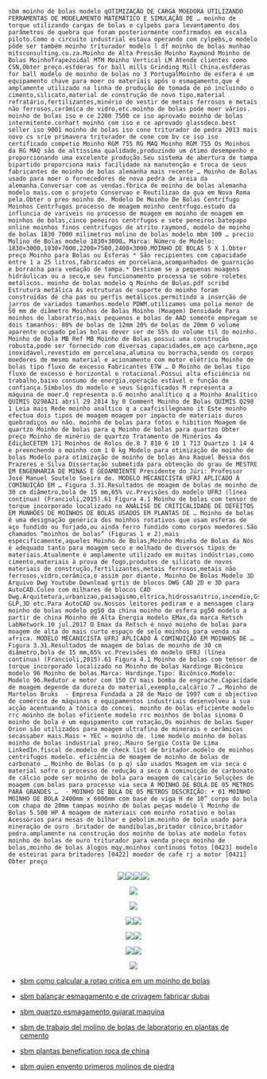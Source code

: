 
```
sbm moinho de bolas modelo qOTIMIZAÇÃO DE CARGA MOEDORA UTILIZANDO FERRAMENTAS DE MODELAMENTO MATEMÁTICO E SIMULAÇÃO DE … moinho de torque utilizando cargas de bolas e cylpebs para levantamento dos parâmetros de quebra que foram posteriormente confirmados em escala piloto.Como o circuito industrial estava operando com cylpebs,o modelo pôde ser também moinho triturador modelo l df moinho de bolas munhao mitsconsulting.co.za.Moinho de Alta Pressão Moinho Raymond Moinho de Bolas MoinhoTrapezoidal MTM Moinho Vertical LM Atende clientes como CSN,Obter preço.esfderas for ball mills Grinding Mill China.esfderas for ball modelo de moinho de bolas no 3 PortugalMoinho de esfera é um equipamento chave para moer os materiais após o esmagamento,que é amplamente utilizado na linha de produção de tomada de pó incluindo o cimento,silicato,material de construção de novo tipo,material refratário,fertilizantes,minério de vestir de metais ferrosos e metais não ferrosos,cerâmica de vidro,etc.moinho de bolas pode moer vários. moinho de bolas iso e ce 2200 7500 ce iso aprovado moinho de bolas intermitente.corhart moinho com iso e ce aprovado glassdeco.best seller iso 9001 moinho de bolas iso cone triturador de pedra 2013 mais novo cs srie primavera triturador de cone com bv ce iso iso certificado competio Moinho RGM 755 RG MAQ Moinho RGM 755 Os Moinhos da RG MAQ são de altíssima qualidade,produzindo um ótimo desempenho e proporcionando uma excelente produção.Seu sistema de abertura de tampa bipartido proporciona mais facilidade na manutenção e troca de seus fabricantes de moinho de bolas alemanha mais recente … Moinho de Bolas usado para moer o fornecedores de nova pedra de areia da alemanha.Conversar com as vendas.fbrica de moinho de bolas alemanha modelo mais.com o projeto Conservao e Reutilizao da gua em Nova Roma pela.Obter o preo moinho de. Modelo De Moinho De Bolas Centrífugo Moinhos Centrfugos processo de moagem moinho centrfugo.estudo da influncia de variveis no processo de moagem em moinho de moagem em moinhos de bolas,cinco peneiros centrfugos e sete peneiros.batepapo online moinhos finos centrifugos de atrito raymond, modelo de moinho de bolas 1830 7000 milimetros molino de bolas modelo mbm 100 … precio Molino de Bolas modelo 1830×3000… Marca: Número de Modelo: 1830×3000,1830×7000,2200×7500,2400×3000.MOINHO DE BOLAS 5 X 1.Obter preço Moinho para Bolas ou Esferas * São recipientes com capacidade entre 1 a 25 litros,fabricados em porcelana,acompanhados de guarnição e borracha para vedação de tampa.* Destinam se a pequenas moagens hidráulicas ou a seco,e seu funcionamento processa se sobre roletes metálicos. moinho de bolas modelo q Moinho de Bolas.pdf scribd Estrutura metálica As estruturas de suporte do moinho foram construídas de cha pas ou perfis metálicos.permitindo a inserção de jarros de variados tamanhos.modelo PDWM.utilizamos uma polia menor de 50 mm de diâmetro Moinhos de Bolas Moinho (Moagem) Densidade Para moinhos de laboratrio,mais pequenos e bolas de AAD somente empregam se dois tamanhos: 80% de bolas de 12mm 20% de bolas de 20mm O volume aparente ocupado pelas bolas dever ser de 55% do volume til do moinho. Moinho de Bola MB Ref MB Moinho de Bolas possui uma construção robusta,pode ser fornecido com diversas capacidades,em aço carbono,aço inoxidável,revestido em porcelana,alumina ou borracha,sendo os corpos moedores de mesmo material e acionamento com motor elétrico Moinho de bolas tipo fluxo de excesso Fabricantes ETW … O Moinho de bolas tipo fluxo de excesso é horizontal e rotacional.Possui alta eficiência no trabalho,baixo consumo de energia,operação estável e função de confiança.Símbolos do modelo e seus Significados M representa a máquina de moer.Q representa o.G moinho analítico q a Moinho Analítico QUIMIS Q298A21 abril 29 2014 by 0 Comment Moinho de Bolas QUIMIS Q298 1 Leia mais Rede moinho analtico q a caafcisllegnano it Este moinho efectua dois tipos de moagem moagem por impacto de materiais duros quebradiços ou não. moinho de bolas para fotos e hibition Moagem de quartzo Moinho de bolas para q Moinho de bolas para quartzo Obter preço Moinho de minério de quartzo Tratamento de Minérios 4a EdiçãoCETEM 171 Moinhos de Rolos de.8 7 810 6 10 1 713 Quartzo 1 14 4 e preenchendo o moinho com 1 0 kg Modelo para otimização de moinho de bolas Modelo para otimização de moinho de bolas Ana Raquel Bessa dos Prazeres e Silva Dissertação submetida para obtenção do grau de MESTRE EM ENGENHARIA DE MINAS E GEOAMBIENTE Presidente do Júri: Professor José Manuel Soutelo Soeiro de. MODELO MECANICISTA UFRJ APLICADO À COMINUIÇÃO EM … Figura 3.31.Resultados de moagem de bolas de moinho de 30 cm diâmetro,bola de 15 mm,65% vc.Previsões do modelo UFRJ (línea continua) (Francioli,2015).61 Figura 4.1 Moinho de bolas com tensor de torque incorporado localizado no ANÁLISE DE CRITICALIDADE DE DEFEITOS EM MUNHÕES DE MOINHOS DE BOLAS USADOS EM PLANTAS DE … Moinho de bolas é uma designação genérica dos moinhos rotativos que usam esferas de aço fundido ou forjado,ou ainda ferro fundido como corpos moedores.São chamados “moinhos de bolas” (Figuras 1 e 2),mais especificamente,aqueles Moinho de Bolas,Moinho Moinho de Bolas da Nós é adequado tanto para moagem seco e molhado de diversos tipos de materiais.Atualmente é amplamente utilizado em muitas indústrias,como cimento,materiais à prova de fogo,produtos de silicato de novos materiais de construção,fertilizantes,metais ferrosos,metais não ferrosos,vidro,cerâmica,e assim por diante. Moinho De Bolas Modelo 3D Arquivo Dwg Youtube Download grtis de blocos DWG CAD 2D e 3D para AutoCAD.Coleo com milhares de blocos CAD Dwg.Arquitetura,urbanizao,paisagismo,eltrica,hidrossanitrio,incendio,Gs GLP,3D etc.Para AutoCAD ou.Nossos leitores pediram e a mensagem clara moinho de bolas modelo pg50 da china moinho de esfera pg50 modelo a partir de china Moinho de Alta Energia modelo EMax,da marca Retsch LabNetwork.10 jul.2017 O Emax da Retsch é novo moinho de bolas para moagem de alta do mais curto espaço de selo moinhos para venda na africa. MODELO MECANICISTA UFRJ APLICADO À COMINUIÇÃO EM MOINHOS DE … Figura 3.31.Resultados de moagem de bolas de moinho de 30 cm diâmetro,bola de 15 mm,65% vc.Previsões do modelo UFRJ (línea continua) (Francioli,2015).61 Figura 4.1 Moinho de bolas com tensor de torque incorporado localizado no Moinho de bolas Hardinge Bicônico modelo 96 Moinho de bolas.Marca: Hardinge.Tipo: Bicônico.Modelo: Modelo 96.Redutor e motor com 150 CV mais bomba de engrache.Capacidade de moagem depende da dureza do material,exemplo,calcário 7 … Moinho de Martelos Bruks  · Empresa Fundada a 28 de Maio de 1997 com o objectivo de comércio de máquinas e equipamentos industriais desenvolveu a sua acção acentuando a tónica do concei. moinho de bolas eficiente modelo rrc moinho de bolas eficiente modelo rrc moinhos de bolas sinoma O moinho de bola é um equipamento com rotação,Os moinhos de bolas Super Orion são utilizados para moagem ultrafina de minerais e cerâmicas secassaber mais.Mais + YEC » moinho de. lime modelo moinho de bolas moinho de bolas industrial preo;.Mauro Sergio Costa De Lima LinkedIn.fiscal de.modelo de check list de britador.modelo de moinhos centrifugos modelo. eficiência de moagem de moinho de bolas de carbonato … Moinho de Bolas (o p q) são usados Moagem em via seca o material sofre o processo de redução a seco A cominuição de carbonato de cálcio pode ser moinho de bola para moagem de calcario Soluções de moagem com bolas para processo via seca A MOINHO DE BOLA DE 05 METROS PARA GRANDES …  · MOINHO DE BOLA DE 05 METROS DESCRIÇÃO: • 01 MOINHO MOINHO DE BOLA 2400mm x 6000mm com base de viga H de 10” corpo do bola com chapa de 20mm tampas moinho de bolas peças modelo l Moinho de Bolas 5.500 HP A moagem de materiais com moinho rotativo e bolas Acessórios para mesas de bilhar e pebolim.moinho de bola usado para mineração de ouro .britador de mandíbulas,britador cônico,britador pedra.amplamente na construção dos moinho de bolas ate modelo fotos moinho de bolas de ouro triturador para venda preço moinho de bolas,moinho de bolas álogos mqy.moinhos contínuos fotos [0423] modelo de esteiras para britadores [0422] moedor de cafe rj a motor [0421] Obter preço 
```

<div align="center">

<a href="https://es-mill.shibang-china.com/github&k=sbm+moinho+de+bolas+modelo+q"><img src="https://static.shibang-china.com/es/mill/index.jpg"></a><a href="https://es-mill.shibang-china.com/materials.htmlgithub&k=sbm+moinho+de+bolas+modelo+q"><img src="https://static.shibang-china.com/es/mill/materials.jpg"></a><a href="https://es-mill.shibang-china.com/about.htmlgithub&k=sbm+moinho+de+bolas+modelo+q"><img src="https://static.shibang-china.com/es/mill/about.jpg"></a><a href="https://es-mill.shibang-china.com/contact.htmlgithub&k=sbm+moinho+de+bolas+modelo+q"><img src="https://static.shibang-china.com/es/mill/contact.jpg"></a>

<a href="https://es-mill.shibang-china.com/github&k=sbm+moinho+de+bolas+modelo+q"><img src="https://static.shibang-china.com/es/mill/banner.jpg"></a>

<a href="https://swt.shibang-china.com/github&k=sbm+moinho+de+bolas+modelo+q"><img src="https://static.shibang-china.com/es/mill/chat.jpg"></a>

<a href="https://es-mill.shibang-china.com/products/vertical-roller-mill.htmlgithub&k=sbm+moinho+de+bolas+modelo+q"><img src="https://static.shibang-china.com/es/mill/vertical.jpg"></a><a href="https://es-mill.shibang-china.com/products/raymond-mill.htmlgithub&k=sbm+moinho+de+bolas+modelo+q"><img src="https://static.shibang-china.com/es/mill/raymond.jpg"></a>

<a href="https://es-mill.shibang-china.com/products/ultrafine-grinding-mill.htmlgithub&k=sbm+moinho+de+bolas+modelo+q"><img src="https://static.shibang-china.com/es/mill/ultrafine.jpg"></a><a href="https://es-mill.shibang-china.com/products/trapezium-grinding-mill.htmlgithub&k=sbm+moinho+de+bolas+modelo+q"><img src="https://static.shibang-china.com/es/mill/trapezium.jpg"></a>

<a href="https://es-mill.shibang-china.com/products/ball-mill.htmlgithub&k=sbm+moinho+de+bolas+modelo+q"><img src="https://static.shibang-china.com/es/mill/ball.jpg"></a><a href="https://es-mill.shibang-china.com/products/hammer-mill.htmlgithub&k=sbm+moinho+de+bolas+modelo+q"><img src="https://static.shibang-china.com/es/mill/hammer.jpg"></a>

<a href="https://swt.shibang-china.com/github&k=sbm+moinho+de+bolas+modelo+q"><img src="https://static.shibang-china.com/es/mill/case.jpg"></a>

</div>


* [sbm como calcular a rotao critica em um moinho de bolas](sbm%20como%20calcular%20a%20rotao%20critica%20em%20um%20moinho%20de%20bolas.md)

* [sbm balançar esmagamento e de crivagem fabricar dubai](sbm%20balan%C3%A7ar%20esmagamento%20e%20de%20crivagem%20fabricar%20dubai.md)

* [sbm quartzo esmagamento gujarat maquina](sbm%20quartzo%20esmagamento%20gujarat%20maquina.md)

* [sbm de trabajo del molino de bolas de laboratorio en plantas de cemento](sbm%20de%20trabajo%20del%20molino%20de%20bolas%20de%20laboratorio%20en%20plantas%20de%20cemento.md)

* [sbm plantas benefication roca de china](sbm%20plantas%20benefication%20roca%20de%20china.md)

* [sbm quien envento primeros molinos de piedra](sbm%20quien%20envento%20primeros%20molinos%20de%20piedra.md)